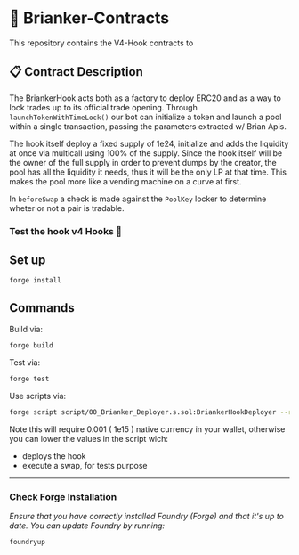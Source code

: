 # 🤖 Brianker-Contracts

This repository contains the V4-Hook contracts to 

## 📋 Contract Description

The BriankerHook acts both as a factory to deploy ERC20 and as a way to lock trades up to its official trade opening.
Through `launchTokenWithTimeLock()` our bot can initialize a token and launch a pool within a single transaction, passing the parameters extracted w/ Brian Apis.

The hook itself deploy a fixed supply of 1e24, initialize and adds the liquidity at once via multicall using 100% of the supply. Since the hook itself will be the owner of the full supply in order to prevent dumps by the creator, the pool has all the liquidity it needs, thus it will be the only LP at that time.
This makes the pool more like a vending machine on a curve at first.

In `beforeSwap` a check is made against the `PoolKey` locker to determine wheter or not a pair is tradable.



### **Test the hook v4 Hooks 🦄**

## Set up
```
forge install
```
## Commands

Build via:

```bash
forge build 
```
Test via:

```bash
forge test 
```
Use scripts via:

```bash
forge script script/00_Brianker_Deployer.s.sol:BriankerHookDeployer --rpc-url <RPC_URL> --private-key <PRIVATE_KEY> --broadcast 
```

Note this will require 0.001 ( 1e15 ) native currency in your wallet, otherwise you can lower the values in the script wich:
- deploys the hook
- execute a swap, for tests purpose


---

### Check Forge Installation
*Ensure that you have correctly installed Foundry (Forge) and that it's up to date. You can update Foundry by running:*

```
foundryup
```




